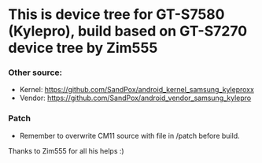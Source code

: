 # This is device tree for GT-S7580 (Kylepro), build based on GT-S7270 device tree by Zim555

### Other source:
* Kernel: https://github.com/SandPox/android_kernel_samsung_kyleproxx
* Vendor: https://github.com/SandPox/android_vendor_samsung_kylepro

### Patch
* Remember to overwrite CM11 source with file in /patch before build.

Thanks to Zim555 for all his helps :)
